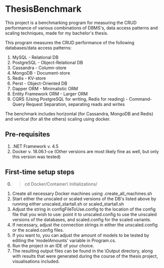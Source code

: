 # ThesisBenchmark
This project is a benchmarking program for measuring the CRUD performance of various combinations of DBMS's, data access patterns and scaling techniques,
made for my bachelor's thesis.

This program measures the CRUD performance of the following databases/data access patterns:

1. MySQL - Relational DB
2. PostgreSQL - Object-Relational DB
3. Cassandra - Column-store
4. MongoDB - Document-store
5. Redis - KV-store
6. Perst - Object-Oriented DB
7. Dapper ORM - Minimalistic ORM
8. Entity Framework ORM - Larger ORM
9. CQRS (Using PostgreSQL for writing, Redis for reading) - Command-Query Request Separation, separating reads and writes

The benchmark includes horizontal (for Cassandra, MongoDB and Redis) and vertical (for all the others) scaling using docker.



Pre-requisites
-----------------------------------------
1. .NET Framework v. 4.5
2. Docker v. 18.06.1-ce (Other versions are most likely fine as well, but only this version was tested)

First-time setup steps
-----------------------------------------
0. > cd Docker/Container\ Initializations/
1. Create all necessary Docker machines using .create_all_machines.sh
2. Start either the unscaled or scaled versions of the DB's listed above by running either unscaled_startall.sh or scaled_startall.sh
3. Adjust the string in configFileToUse.config to the location of the config file that you wish to use: point it to unscaled.config to 
   use the unscaled versions of the databases, and scaled.config for the scaled variants.
4. If necessary, adjust the connection strings in either the unscaled.config or the scaled.config files.
5. If you want to, you can adjust the amount of models to be tested by editing the 'modelAmounts' variable in Program.cs.
6. Run the project in an IDE of your choice.
7. The resulting output files can be found in the \Output directory, along with results that were generated during the course of the thesis project, visualisations included.

